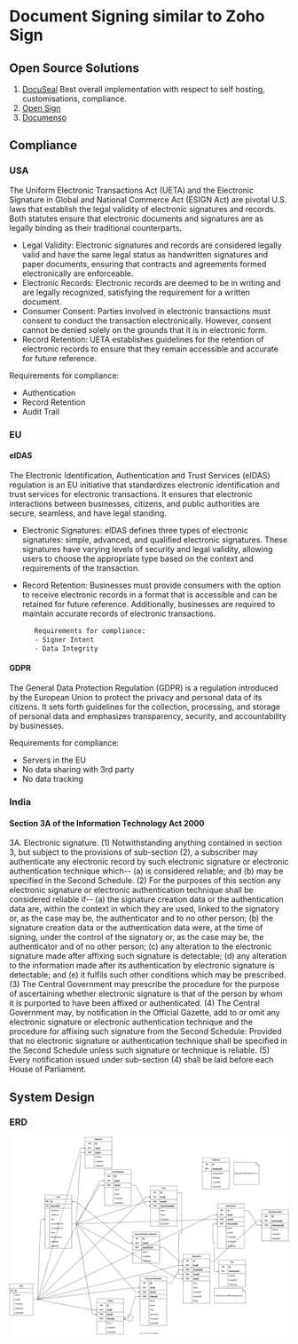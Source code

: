 # Document Signing similar to Zoho Sign

## Open Source Solutions

1.  [DocuSeal](https://www.docuseal.co/)
    Best overall implementation with respect to self hosting, customisations,
    compliance.
2.  [Open Sign](https://www.opensignlabs.com/)
3.  [Documenso](https://documenso.com/)

## Compliance

### USA

The Uniform Electronic Transactions Act (UETA) and the Electronic
Signature in Global and National Commerce Act (ESIGN Act) are pivotal U.S.
laws that establish the legal validity of electronic signatures and
records. Both statutes ensure that electronic documents and signatures are
as legally binding as their traditional counterparts.

- Legal Validity: Electronic signatures and records are considered legally
  valid and have the same legal status as handwritten signatures and paper
  documents, ensuring that contracts and agreements formed electronically
  are enforceable.
- Electronic Records: Electronic records are deemed to be in writing and
  are legally recognized, satisfying the requirement for a written
  document.
- Consumer Consent: Parties involved in electronic transactions must
  consent to conduct the transaction electronically. However, consent
  cannot be denied solely on the grounds that it is in electronic form.
- Record Retention: UETA establishes guidelines for the retention of
  electronic records to ensure that they remain accessible and accurate
  for future reference.

Requirements for compliance:

- Authentication
- Record Retention
- Audit Trail

### EU

#### eIDAS

The Electronic Identification, Authentication and Trust Services (eIDAS)
regulation is an EU initiative that standardizes electronic
identification and trust services for electronic transactions. It ensures
that electronic interactions between businesses, citizens, and public
authorities are secure, seamless, and have legal standing.

- Electronic Signatures: eIDAS defines three types of electronic signatures:
  simple, advanced, and qualified electronic signatures. These signatures have
  varying levels of security and legal validity, allowing users to choose the
  appropriate type based on the context and requirements of the transaction.
- Record Retention: Businesses must provide consumers with the option to receive
  electronic records in a format that is accessible and can be retained for
  future reference. Additionally, businesses are required to maintain accurate
  records of electronic transactions.

         Requirements for compliance:
         - Signer Intent
         - Data Integrity

#### GDPR

The General Data Protection Regulation (GDPR) is a regulation introduced by
the European Union to protect the privacy and personal data of its
citizens. It sets forth guidelines for the collection, processing, and
storage of personal data and emphasizes transparency, security, and
accountability by businesses.

Requirements for compliance:

- Servers in the EU
- No data sharing with 3rd party
- No data tracking

### India

#### Section 3A of the Information Technology Act 2000

3A. Electronic signature.
(1) Notwithstanding anything contained in section 3, but subject to the
provisions of sub-section (2), a subscriber may authenticate any
electronic record by such electronic signature or electronic
authentication technique which--
(a) is considered reliable; and
(b) may be specified in the Second Schedule.
(2) For the purposes of this section any electronic signature or
electronic authentication technique shall be considered reliable if--
(a) the signature creation data or the authentication data are, within
the context in which they are used, linked to the signatory or, as the
case may be, the authenticator and to no other person;
(b) the signature creation data or the authentication data were, at the
time of signing, under the control of the signatory or, as the case may
be, the authenticator and of no other person;
(c) any alteration to the electronic signature made after affixing such
signature is detectable;
(d) any alteration to the information made after its authentication by
electronic signature is detectable; and
(e) it fulfils such other conditions which may be prescribed.
(3) The Central Government may prescribe the procedure for the purpose of
ascertaining whether electronic signature is that of the person by whom
it is purported to have been affixed or authenticated.
(4) The Central Government may, by notification in the Official Gazette,
add to or omit any electronic signature or electronic authentication
technique and the procedure for affixing such signature from the Second
Schedule:
Provided that no electronic signature or authentication technique shall
be specified in the Second Schedule unless such signature or technique is
reliable.
(5) Every notification issued under sub-section (4) shall be laid before
each House of Parliament.

## System Design

### ERD

![Zoho Sign ERD](./ERD.svg)
